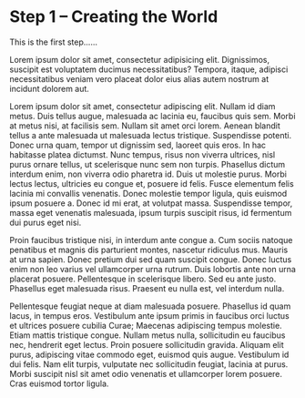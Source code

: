 # Step 1 – Creating the World

This is the first step......

Lorem ipsum dolor sit amet, consectetur adipisicing elit. Dignissimos, suscipit est voluptatem ducimus necessitatibus? Tempora, itaque, adipisci necessitatibus veniam vero placeat dolor eius alias autem nostrum at incidunt dolorem aut.

Lorem ipsum dolor sit amet, consectetur adipiscing elit. Nullam id diam metus. Duis tellus augue, malesuada ac lacinia eu, faucibus quis sem. Morbi at metus nisi, at facilisis sem. Nullam sit amet orci lorem. Aenean blandit tellus a ante malesuada ut malesuada lectus tristique. Suspendisse potenti. Donec urna quam, tempor ut dignissim sed, laoreet quis eros. In hac habitasse platea dictumst. Nunc tempus, risus non viverra ultrices, nisl purus ornare tellus, ut scelerisque nunc sem non turpis. Phasellus dictum interdum enim, non viverra odio pharetra id. Duis ut molestie purus. Morbi lectus lectus, ultricies eu congue et, posuere id felis. Fusce elementum felis lacinia mi convallis venenatis. Donec molestie tempor ligula, quis euismod ipsum posuere a. Donec id mi erat, at volutpat massa. Suspendisse tempor, massa eget venenatis malesuada, ipsum turpis suscipit risus, id fermentum dui purus eget nisi.

Proin faucibus tristique nisi, in interdum ante congue a. Cum sociis natoque penatibus et magnis dis parturient montes, nascetur ridiculus mus. Mauris at urna sapien. Donec pretium dui sed quam suscipit congue. Donec luctus enim non leo varius vel ullamcorper urna rutrum. Duis lobortis ante non urna placerat posuere. Pellentesque in scelerisque libero. Sed eu ante justo. Phasellus eget malesuada risus. Praesent eu nulla est, vel interdum nulla.

Pellentesque feugiat neque at diam malesuada posuere. Phasellus id quam lacus, in tempus eros. Vestibulum ante ipsum primis in faucibus orci luctus et ultrices posuere cubilia Curae; Maecenas adipiscing tempus molestie. Etiam mattis tristique congue. Nullam metus nulla, sollicitudin eu faucibus nec, hendrerit eget lectus. Proin posuere sollicitudin gravida. Aliquam elit purus, adipiscing vitae commodo eget, euismod quis augue. Vestibulum id dui felis. Nam elit turpis, vulputate nec sollicitudin feugiat, lacinia at purus. Morbi suscipit nisl sit amet odio venenatis et ullamcorper lorem posuere. Cras euismod tortor ligula.